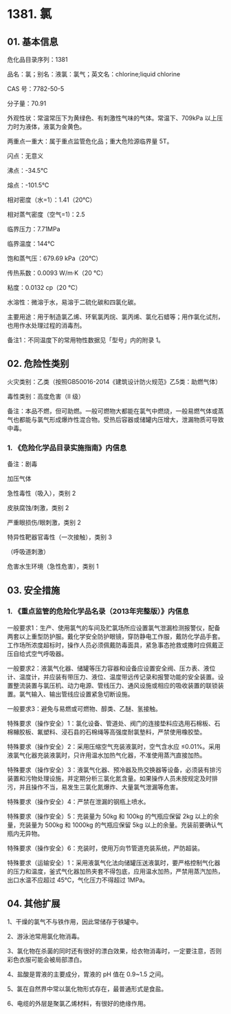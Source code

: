 # 1381. 氯

## 01. 基本信息

危化品目录序列：1381

品名：氯；别名：液氯：氯气；英文名：chlorine;liquid chlorine

CAS 号：7782-50-5

分子量：70.91

外观性状：常温常压下为黄绿色、有刺激性气味的气体。常温下、709kPa 以上压力时为液体，液氯为金黄色。

两重点一重大：属于重点监管危化品；重大危险源临界量 5T。

闪点：无意义

沸点：-34.5℃

熔点：-101.5℃

相对密度（水=1）：1.41（20℃）

相对蒸气密度（空气=1)：2.5

临界压力：7.71MPa

临界温度：144℃

饱和蒸气压：679.69 kPa（20℃）

传热系数：0.0093 W/m·K（20 ℃）

粘度：0.0132 cp（20 ℃）

水溶性：微溶于水，易溶于二硫化碳和四氯化碳。

主要用途：用于制造氯乙烯、环氧氯丙烷、氯丙烯、氯化石蜡等；用作氯化试剂，也用作水处理过程的消毒剂。

备注1：不同温度下的常用物性数据见「型号」内的附录 1。

## 02. 危险性类别

火灾类别：乙类（按照GB50016-2014《建筑设计防火规范》乙5类：助燃气体）

毒性类别：高度危害（Ⅱ 级）

备注：本品不燃，但可助燃。一般可燃物大都能在氯气中燃烧，一般易燃气体或蒸气也都能与氯气形成爆炸性混合物。受热后容器或储罐内压增大，泄漏物质可导致中毒。

### 1. 《危险化学品目录实施指南》内信息

备注：剧毒

加压气体

急性毒性（吸入），类别 2 

皮肤腐蚀/刺激，类别 2 

严重眼损伤/眼刺激，类别 2 

特异性靶器官毒性（一次接触），类别 3

（呼吸道刺激）
 
危害水生环境（急性危害），类别 1

## 03. 安全措施

### 1. 《重点监管的危险化学品名录（2013年完整版）》内信息

一般要求1：生产、使用氯气的车间及贮氯场所应设置氯气泄漏检测报警仪，配备两套以上重型防护服。戴化学安全防护眼镜，穿防静电工作服，戴防化学品手套。工作场所浓度超标时，操作人员必须佩戴防毒面具，紧急事态抢救或撒时应佩戴正压自给式空气呼吸器。

一般要求2：液氯气化器、储罐等压力容器和设备应设置安全阀、压カ表、液位计、温度计，并应装有带压力、液位、温度带远传记录和报警功能的安全装置。设置整流装置与氯压机、动力电源、管线压力、通风设施或相应的吸收装置的联锁装置。氯气输入、输出管线应设置紧急切断设施。

一般要求3：避免与易燃或可燃物、醇类、乙醚、氢接触。

特殊要求（操作安全）1：氯化设备、管道处、阀门的连接垫料应选用石棉板、石棉櫞胶板、氟塑料、浸石县的石棉绳等高强度耐氯墊料，严禁使用橡胶垫。

特殊要求（操作安全）2：采用压缩空气充装液氯时，空气含水应 ≤0.01%。采用液氯气化器充装液氯时，只许用温水加热气化器，不准使用蒸汽直接加热。

特殊要求（操作安全）3：液氯气化器、预冷器及热交换器等设备，必须装有排污装置和污物处理设施，并定期分析三氯化氮含量。如果操作人员未按规定及时排污，并且操作不当，易发生三氯化氮爆炸、大量氯气泄漏等危害。

特殊要求（操作安全）4：严禁在泄漏的钢瓶上喷水。

特殊要求（操作安全）5：充装量为 50kg 和 100kg 的气瓶应保留 2kg 以上的余量，充装量为 500kg 和 1000kg 的气瓶应保留 5kg 以上的余量。充装前要确认气瓶内无异物。

特殊要求（操作安全）6：充装时，使用万向节管道充装系统，严防超装。

特殊要求（运输安全）1：采用液氯气化法向储罐压送液氯时，要严格控制气化器的压力和温度，釜式气化器加热夹套不得包底，应用温水加热，严禁用蒸汽加热，出口水温不应超过 45℃，气化压力不得超过 1MPa。

## 04. 其他扩展

1、干燥的氯气不与铁作用，因此常储存于铁罐中。

2、游泳池常用氯化物消毒。

3、氯化物在杀菌的同时还有很好的漂白效果，给衣物消毒时，一定要注意，否则彩色衣服可能会被局部漂白。

4、盐酸是胃液的主要成分，胃液的 pH 值在 0.9~1.5 之间。

5、氯在自然界中常以氯化物形式存在，最普通形式是食盐。

6、电缆的外层是聚氯乙烯材料，有很好的绝缘作用。


